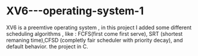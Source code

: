 # XV6---operating-system-1
XV6 is a preemtive operating system , in this project I added some different scheduling algorithms , like : FCFS(first come first serve), SRT (shortest remaning time),CFSD (completly fair scheduler with priority decay), and default behavior.
the project in C.
